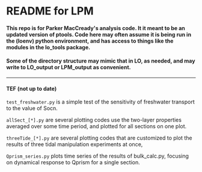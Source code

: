 # README for LPM

#### This repo is for Parker MacCready's analysis code.  It it meant to be an updated version of ptools.  Code here may often assume it is being run in the (loenv) python environment, and has access to things like the modules in the lo_tools package.

#### Some of the directory structure may mimic that in LO, as needed, and may write to LO_output or LPM_output as convenient.

---

#### TEF (not up to date)

`test_freshwater.py` is a simple test of the sensitivity of freshwater transport to the value of Socn.

`allSect_[*].py` are several plotting codes use the two-layer properties averaged over some time period, and plotted for all sections on one plot.

`threeTide_[*].py` are several plotting codes that are customized to plot the results of three tidal manipulation experiments at once,

`Qprism_series.py` plots time series of the results of bulk_calc.py, focusing on dynamical response to Qprism for a single section.
